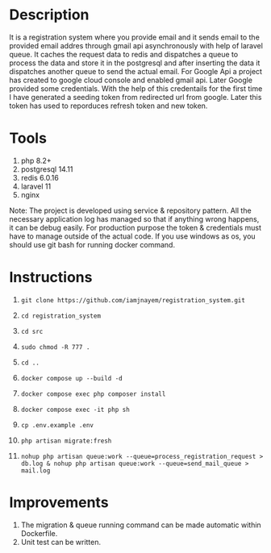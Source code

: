 # Description
It is a registration system where you provide email and it sends email to the provided email addres through gmail api asynchronously with help of laravel queue. It caches the request data to redis and dispatches a queue
to process the data and store it in the postgresql and after inserting the data it dispatches another queue to send the actual email. For Google Api a project has created to google cloud console and enabled gmail api. Later
Google provided some credentials. With the help of this credentails for the first time I have generated a seeding token from redirected url from google. Later this token has used to reporduces refresh token and new token. 

# Tools
  1. php 8.2+
  2. postgresql 14.11
  3. redis 6.0.16
  4. laravel 11
  5. nginx

Note: The project is developed using service & repository pattern. All the necessary application log has managed so that if anything wrong happens, it can be debug easily. For production purpose the token & credentials must 
have to manage outside of the actual code. If you use windows as os, you should use git bash for running docker command.


# Instructions

1. `git clone https://github.com/iamjnayem/registration_system.git`

2. `cd registration_system`

3. `cd src`

4. `sudo chmod -R 777 .`
  
5. `cd ..`

6. `docker compose up --build -d`

7. `docker compose exec php composer install`

8. `docker compose exec -it php sh`

9. `cp .env.example .env`

10. `php artisan migrate:fresh`

11. `nohup php artisan queue:work --queue=process_registration_request > db.log & nohup php artisan queue:work --queue=send_mail_queue > mail.log`

# Improvements
  1. The migration & queue running command can be made automatic within Dockerfile. 
  2. Unit test can be written.
     
